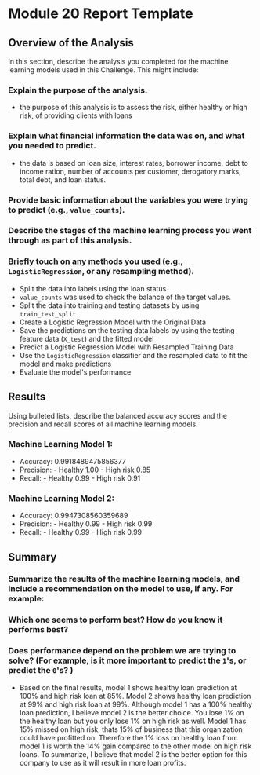 # Module 20 Report Template

## Overview of the Analysis

In this section, describe the analysis you completed for the machine learning models used in this Challenge. This might include:

### Explain the purpose of the analysis.
 - the purpose of this analysis is to assess the risk, either healthy or high risk, of providing clients with loans

### Explain what financial information the data was on, and what you needed to predict.
 - the data is based on loan size, interest rates, borrower income, debt to income ration, number of accounts per customer, derogatory marks, total debt, and loan status.

### Provide basic information about the variables you were trying to predict (e.g., `value_counts`).
### Describe the stages of the machine learning process you went through as part of this analysis.
### Briefly touch on any methods you used (e.g., `LogisticRegression`, or any resampling method).
 - Split the data into labels using the loan status
 - `value_counts` was used to check the balance of the target values.
 - Split the data into training and testing datasets by using `train_test_split`
 - Create a Logistic Regression Model with the Original Data
 - Save the predictions on the testing data labels by using the testing feature data (`X_test`) and the fitted model
 - Predict a Logistic Regression Model with Resampled Training Data
 - Use the `LogisticRegression` classifier and the resampled data to fit the model and make predictions
 - Evaluate the model's performance

## Results

Using bulleted lists, describe the balanced accuracy scores and the precision and recall scores of all machine learning models.

### Machine Learning Model 1:
   - Accuracy: 0.9918489475856377
   - Precision: 
    - Healthy 1.00
    - High risk 0.85
   - Recall: 
    - Healthy 0.99
    - High risk 0.91

### Machine Learning Model 2:
   - Accuracy: 0.9947308560359689
   - Precision: 
    - Healthy 0.99
    - High risk 0.99
   - Recall: 
    - Healthy 0.99
    - High risk 0.99

## Summary

### Summarize the results of the machine learning models, and include a recommendation on the model to use, if any. For example:
### Which one seems to perform best? How do you know it performs best?
### Does performance depend on the problem we are trying to solve? (For example, is it more important to predict the `1`'s, or predict the `0`'s? )
 - Based on the final results, model 1 shows healthy loan prediction at 100% and high risk loan at 85%. Model 2 shows healthy loan prediction at 99% and high risk loan at 99%. Although model 1 has a 100% healthy loan prediction, I believe model 2 is the better choice. You lose 1% on the healthy loan but you only lose 1% on high risk as well. Model 1 has 15% missed on high risk, thats 15% of business that this organization could have profitted on. Therefore the 1% loss on healthy loan from model 1 is worth the 14% gain compared to the other model on high risk loans. To summarize, I believe that model 2 is the better option for this company to use as it will result in more loan profits.
